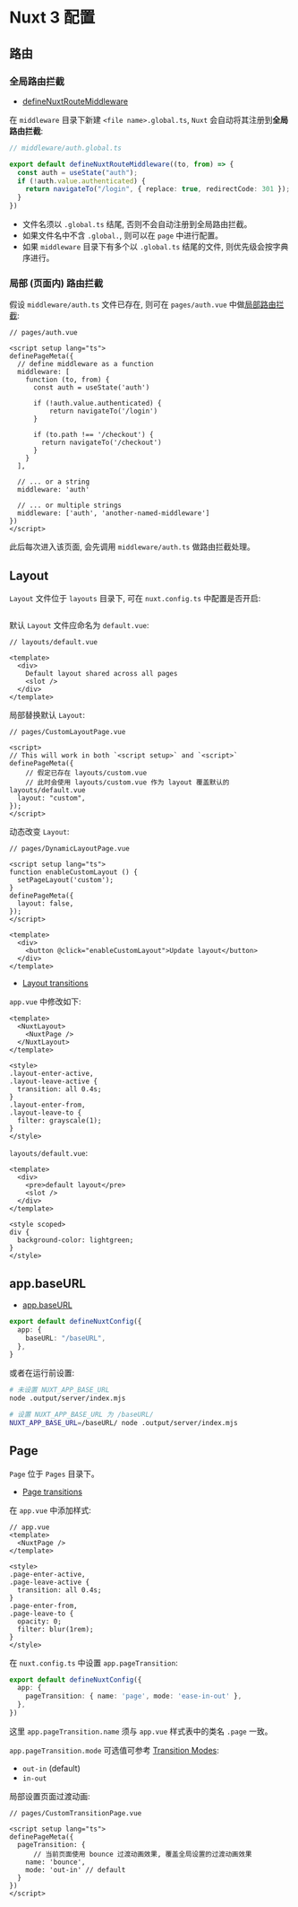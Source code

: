 # Nuxt 3 配置

## 路由

### 全局路由拦截

- [defineNuxtRouteMiddleware](https://nuxt.com/docs/api/utils/define-nuxt-route-middleware)

在 `middleware` 目录下新建 `<file name>.global.ts`, `Nuxt` 会自动将其注册到**全局路由拦截**:

```ts
// middleware/auth.global.ts

export default defineNuxtRouteMiddleware((to, from) => {
  const auth = useState("auth");
  if (!auth.value.authenticated) {
    return navigateTo("/login", { replace: true, redirectCode: 301 });
  }
})
```

- 文件名须以 `.global.ts` 结尾, 否则不会自动注册到全局路由拦截。
- 如果文件名中不含 `.global.`, 则可以在 `page` 中进行配置。
- 如果 `middleware` 目录下有多个以 `.global.ts` 结尾的文件, 则优先级会按字典序进行。

### 局部 (页面内) 路由拦截

假设 `middleware/auth.ts` 文件已存在, 则可在 `pages/auth.vue` 中做[局部路由拦截](https://nuxt.com/docs/api/utils/define-page-meta#defining-middleware):

```vue
// pages/auth.vue

<script setup lang="ts">
definePageMeta({
  // define middleware as a function
  middleware: [
    function (to, from) {
      const auth = useState('auth')

      if (!auth.value.authenticated) {
          return navigateTo('/login')
      }

      if (to.path !== '/checkout') {
        return navigateTo('/checkout')
      }
    }
  ],

  // ... or a string
  middleware: 'auth'

  // ... or multiple strings
  middleware: ['auth', 'another-named-middleware']
})
</script>
```

此后每次进入该页面, 会先调用 `middleware/auth.ts` 做路由拦截处理。

## Layout

`Layout` 文件位于 `layouts` 目录下, 可在 `nuxt.config.ts` 中配置是否开启:

```ts

```

默认 `Layout` 文件应命名为 `default.vue`:

```vue
// layouts/default.vue

<template>
  <div>
    Default layout shared across all pages
    <slot />
  </div>
</template>
```

局部替换默认 `Layout`:

```vue
// pages/CustomLayoutPage.vue

<script>
// This will work in both `<script setup>` and `<script>`
definePageMeta({
	// 假定已存在 layouts/custom.vue
	// 此时会使用 layouts/custom.vue 作为 layout 覆盖默认的 layouts/default.vue
  layout: "custom",
});
</script>
```

动态改变 `Layout`:

```vue
// pages/DynamicLayoutPage.vue

<script setup lang="ts">
function enableCustomLayout () {
  setPageLayout('custom');
}
definePageMeta({
  layout: false,
});
</script>

<template>
  <div>
    <button @click="enableCustomLayout">Update layout</button>
  </div>
</template>
```

- [Layout transitions](https://nuxt.com/docs/getting-started/transitions#layout-transitions)

`app.vue` 中修改如下:

```vue
<template>
  <NuxtLayout>
    <NuxtPage />
  </NuxtLayout>
</template>

<style>
.layout-enter-active,
.layout-leave-active {
  transition: all 0.4s;
}
.layout-enter-from,
.layout-leave-to {
  filter: grayscale(1);
}
</style>
```

`layouts/default.vue`:

```vue
<template>
  <div>
    <pre>default layout</pre>
    <slot />
  </div>
</template>

<style scoped>
div {
  background-color: lightgreen;
}
</style>
```

## app.baseURL

- [app.baseURL](https://nuxt.com/docs/api/configuration/nuxt-config#baseurl)

```ts
export default defineNuxtConfig({
  app: {
    baseURL: "/baseURL",
  },
}
```

或者在运行前设置:

```bash
# 未设置 NUXT_APP_BASE_URL
node .output/server/index.mjs

# 设置 NUXT_APP_BASE_URL 为 /baseURL/
NUXT_APP_BASE_URL=/baseURL/ node .output/server/index.mjs
```

## Page

`Page` 位于 `Pages` 目录下。

- [Page transitions](https://nuxt.com/docs/getting-started/transitions#page-transitions)

在 `app.vue` 中添加样式:

```vue
// app.vue
<template>
  <NuxtPage />
</template>

<style>
.page-enter-active,
.page-leave-active {
  transition: all 0.4s;
}
.page-enter-from,
.page-leave-to {
  opacity: 0;
  filter: blur(1rem);
}
</style>
```

在 `nuxt.config.ts` 中设置 `app.pageTransition`:

```ts
export default defineNuxtConfig({
  app: {
    pageTransition: { name: 'page', mode: 'ease-in-out' },
  },
})
```

这里 `app.pageTransition.name` 须与 `app.vue` 样式表中的类名 `.page` 一致。

`app.pageTransition.mode` 可选值可参考 [Transition Modes](https://vuejs.org/guide/built-ins/transition.html#transition-modes):

- `out-in` (default)
- `in-out`

局部设置页面过渡动画:

```vue
// pages/CustomTransitionPage.vue

<script setup lang="ts">
definePageMeta({
  pageTransition: {
	  // 当前页面使用 bounce 过渡动画效果, 覆盖全局设置的过渡动画效果
    name: 'bounce',
    mode: 'out-in' // default
  }
})
</script>
```
